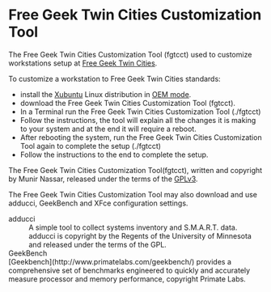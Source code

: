 # Free Geek Twin Cities Customization Tool

The Free Geek Twin Cities Customization Tool (fgtcct) used to customize workstations setup at [Free Geek Twin Cities](http://freegeektwincities.org).

To customize a workstation to Free Geek Twin Cities standards:

- install the [Xubuntu](http://xubuntu.org) Linux distribution in [OEM mode](https://help.ubuntu.com/community/Ubuntu_OEM_Installer_Overview).
- download the Free Geek Twin Cities Customization Tool (fgtcct).
- In a Terminal run the Free Geek Twin Cities Customization Tool (./fgtcct)
- Follow the instructions, the tool will explain all the changes it is making to your system and at the end it will require a reboot.
- After rebooting the system, run the Free Geek Twin Cities Customization Tool again to complete the setup (./fgtcct)
- Follow the instructions to the end to complete the setup.

The Free Geek Twin Cities Customization Tool(fgtcct), written and copyright by Munir Nassar, released under the terms of the [GPLv3](http://www.gnu.org/licenses/gpl.html).

The Free Geek Twin Cities Customization Tool may also download and use adducci, GeekBench and XFce configuration settings. 

<dl>
<dt>adducci</dt>
<dd>A simple tool to collect systems inventory and S.M.A.R.T. data. adducci is copyright by the Regents of the University of Minnesota and released under the terms of the GPL.</dd>

<dt>GeekBench</dt>
</dd>[Geekbench](http://www.primatelabs.com/geekbench/) provides a comprehensive set of benchmarks engineered to quickly and accurately measure processor and memory performance, copyright Primate Labs.</dd>
</dl>
